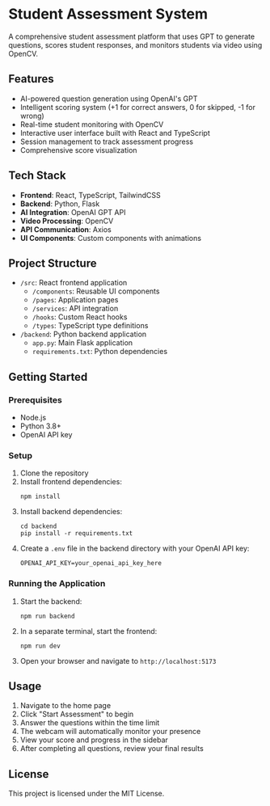 # Student Assessment System

A comprehensive student assessment platform that uses GPT to generate questions, scores student responses, and monitors students via video using OpenCV.

## Features

- AI-powered question generation using OpenAI's GPT
- Intelligent scoring system (+1 for correct answers, 0 for skipped, -1 for wrong)
- Real-time student monitoring with OpenCV 
- Interactive user interface built with React and TypeScript
- Session management to track assessment progress
- Comprehensive score visualization

## Tech Stack

- **Frontend**: React, TypeScript, TailwindCSS
- **Backend**: Python, Flask
- **AI Integration**: OpenAI GPT API
- **Video Processing**: OpenCV
- **API Communication**: Axios
- **UI Components**: Custom components with animations

## Project Structure

- `/src`: React frontend application
  - `/components`: Reusable UI components
  - `/pages`: Application pages
  - `/services`: API integration
  - `/hooks`: Custom React hooks
  - `/types`: TypeScript type definitions
- `/backend`: Python backend application
  - `app.py`: Main Flask application
  - `requirements.txt`: Python dependencies

## Getting Started

### Prerequisites

- Node.js
- Python 3.8+
- OpenAI API key

### Setup

1. Clone the repository
2. Install frontend dependencies:
   ```
   npm install
   ```
3. Install backend dependencies:
   ```
   cd backend
   pip install -r requirements.txt
   ```
4. Create a `.env` file in the backend directory with your OpenAI API key:
   ```
   OPENAI_API_KEY=your_openai_api_key_here
   ```

### Running the Application

1. Start the backend:
   ```
   npm run backend
   ```
2. In a separate terminal, start the frontend:
   ```
   npm run dev
   ```
3. Open your browser and navigate to `http://localhost:5173`

## Usage

1. Navigate to the home page
2. Click "Start Assessment" to begin
3. Answer the questions within the time limit
4. The webcam will automatically monitor your presence
5. View your score and progress in the sidebar
6. After completing all questions, review your final results

## License

This project is licensed under the MIT License.